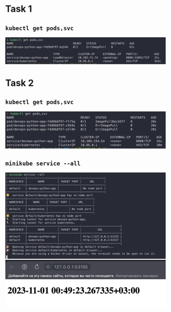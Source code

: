 # Task 1
## `kubectl get pods,svc`
![](images/img1.png)

# Task 2
## `kubectl get pods,svc`
![](images/img2.png)

## `minikube service --all`
![](images/img3.png)
![](images/img4.png)